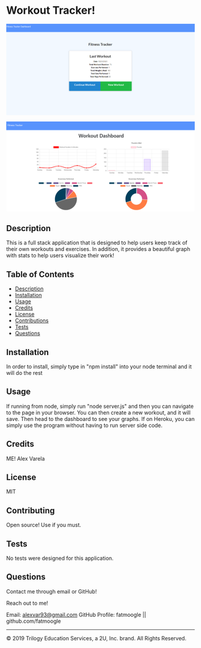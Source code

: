 # Workout Tracker!

![](public/Assets/Images/new.PNG)

![](public/Assets/Images/graph.PNG)

## Description 

This is a full stack application that is designed to help users keep track of their own workouts and exercises. In addition, it provides a beautiful graph with stats to help users visualize their work!


## Table of Contents 


* [Description](#Description)
* [Installation](#Installation)
* [Usage](#Usage)
* [Credits](#Credits)
* [License](#License)
* [Contributions](#Contributions)
* [Tests](#Tests)
* [Questions](*Questions)


## Installation

In order to install, simply type in "npm install" into your node terminal and it will do the rest


## Usage

If running from node, simply run "node server.js" and then you can navigate to the page in your browser. You can then create a new workout, and it will save. Then head to the dashboard to see your graphs. If on Heroku, you can simply use the program without having to run server side code.


## Credits

ME! Alex Varela


## License

MIT


## Contributing

Open source! Use if you must.


## Tests

No tests were designed for this application.


## Questions

Contact me through email or GitHub!

Reach out to me!

Email: alexvar93@gmail.com
GitHub Profile: fatmoogle || github.com/fatmoogle 



---
© 2019 Trilogy Education Services, a 2U, Inc. brand. All Rights Reserved.

